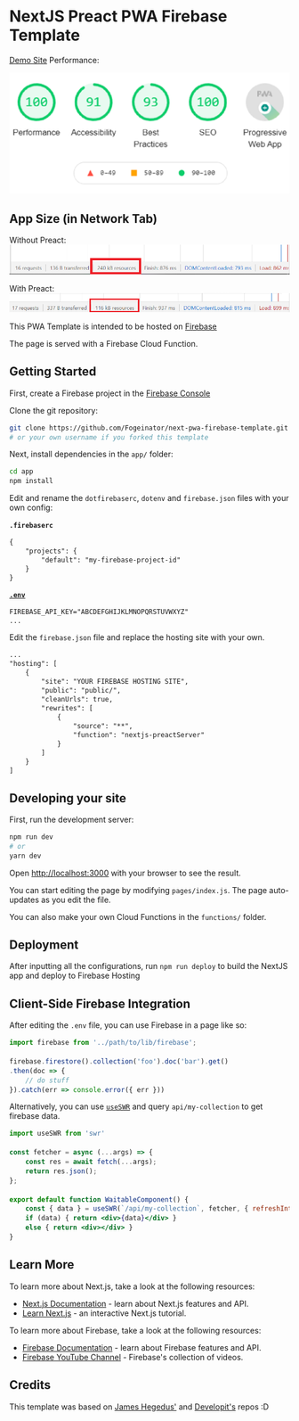 # NextJS Preact PWA Firebase Template

[Demo Site](https://next-preact-pwa-firebase.web.app) Performance:

![Google Lighthouse Performance Ranking](app/public/lighthouse.png)

## App Size (in Network Tab)
Without Preact:
![240kB](app/public/next-network.png)

With Preact:
![116kB](app/public/next-preact-network.png)

This PWA Template is intended to be hosted on [Firebase](https://firebase.google.com)

The page is served with a Firebase Cloud Function.


## Getting Started

First, create a Firebase project in the [Firebase Console](https://console.firebase.google.com)

Clone the git repository:
```bash
git clone https://github.com/Fogeinator/next-pwa-firebase-template.git
# or your own username if you forked this template
```

Next, install dependencies in the `app/` folder:
```bash
cd app
npm install
```

Edit and rename the `dotfirebaserc`, `dotenv` and `firebase.json` files with your own config:

**`.firebaserc`**
```
{
    "projects": {
        "default": "my-firebase-project-id"
    }
}
```

[**`.env`**](https://nextjs.org/docs/basic-features/environment-variables)
```
FIREBASE_API_KEY="ABCDEFGHIJKLMNOPQRSTUVWXYZ"
...
```

Edit the `firebase.json` file and replace the hosting site with your own.
```
...
"hosting": [
	{
		"site": "YOUR FIREBASE HOSTING SITE",
		"public": "public/",
		"cleanUrls": true,
		"rewrites": [
			{
				"source": "**",
				"function": "nextjs-preactServer"
			}
		]
	}
]
```


## Developing your site

First, run the development server:

```bash
npm run dev
# or
yarn dev
```

Open [http://localhost:3000](http://localhost:3000) with your browser to see the result.

You can start editing the page by modifying `pages/index.js`. The page auto-updates as you edit the file.

You can also make your own Cloud Functions in the `functions/` folder.


## Deployment

After inputting all the configurations, run `npm run deploy` to build the NextJS app and deploy to Firebase Hosting


## Client-Side Firebase Integration

After editing the `.env` file, you can use Firebase in a page like so:

```js
import firebase from '../path/to/lib/firebase';

firebase.firestore().collection('foo').doc('bar').get()
.then(doc => {
    // do stuff
}).catch(err => console.error({ err }))
``` 

Alternatively, you can use [`useSWR`](https://github.com/vercel/swr) and query `api/my-collection` to get firebase data.

```jsx
import useSWR from 'swr'

const fetcher = async (...args) => {
    const res = await fetch(...args);
    return res.json();
};

export default function WaitableComponent() {
    const { data } = useSWR(`/api/my-collection`, fetcher, { refreshInterval: 6900 });
    if (data) { return <div>{data}</div> }
    else { return <div></div> }
}
```


## Learn More

To learn more about Next.js, take a look at the following resources:

- [Next.js Documentation](https://nextjs.org/docs) - learn about Next.js features and API.
- [Learn Next.js](https://nextjs.org/learn) - an interactive Next.js tutorial.

To learn more about Firebase, take a look at the following resources:
- [Firebase Documentation](https://firebase.google.com/docs) - learn about Firebase features and API.
- [Firebase YouTube Channel](https://www.youtube.com/user/Firebase) - Firebase's collection of videos.


## Credits

This template was based on [James Hegedus'](https://github.com/jthegedus/firebase-gcp-examples/tree/main/functions-nextjs) and [Developit's](https://github.com/developit/nextjs-preact-demo) repos :D